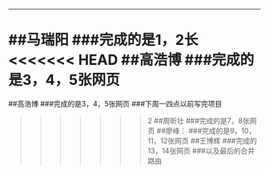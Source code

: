 ---
##马瑞阳
###完成的是1，2长
<<<<<<< HEAD
##高浩博
###完成的是3，4，5张网页
=======

##高浩博
###完成的是3，4，5张网页
###下周一四点以前写完项目
>>>>>>> 2
##周昕壮
###完成的是7，8张网页
##廖峰：
###完成的是9，10，11，12张网页
##王博辉
###完成的13，14张网页
###以及最后的合并路由